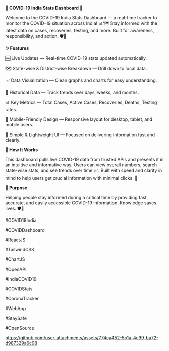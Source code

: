 **🦠 COVID-19 India Stats Dashboard 🦠**

Welcome to the COVID-19 India Stats Dashboard — a real-time tracker to monitor the COVID-19 situation across India! 📊🗺️
Stay informed with the latest data on cases, recoveries, testing, and more. Built for awareness, responsibility, and action. 🛡️💉

**✨ Features**

🆕 Live Updates — Real-time COVID-19 stats updated automatically.

🗺️ State-wise & District-wise Breakdown — Drill down to local data.

📈 Data Visualization — Clean graphs and charts for easy understanding.

📅 Historical Data — Track trends over days, weeks, and months.

📊 Key Metrics — Total Cases, Active Cases, Recoveries, Deaths, Testing rates.

📱 Mobile-Friendly Design — Responsive layout for desktop, tablet, and mobile users.

🧹 Simple & Lightweight UI — Focused on delivering information fast and clearly.

**🚀 How It Works**

This dashboard pulls live COVID-19 data from trusted APIs and presents it in an intuitive and informative way. Users can view overall numbers, search state-wise stats, and see trends over time 📈.
Built with speed and clarity in mind to help users get crucial information with minimal clicks. 🙌

**🧠 Purpose**

Helping people stay informed during a critical time by providing fast, accurate, and easily accessible COVID-19 information. Knowledge saves lives. 🛡️🧬

#COVID19India 

#COVIDDashboard 

#ReactJS 

#TailwindCSS 

#ChartJS 

#OpenAPI 

#IndiaCOVID19 

#COVIDStats 

#CoronaTracker 

#WebApp 

#StaySafe 

#OpenSource

https://github.com/user-attachments/assets/774ca452-5b1a-4c99-ba72-d987329a6c98
